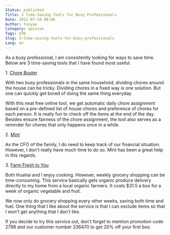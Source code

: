 ```yaml
---
Status: published
Title: 3 Time-Saving Tools for Busy Professionals
Date: 2011-07-16 08:06
Author: Yunyao
Category: opinion
Tags: GTD
Slug: 3-time-saving-tools-for-busy-professionals
Lang: en
---
```


As a busy professional, I am consistently looking for ways to save time. Below are 3 time-saving tools that I have found most useful.

1\. [Chore Buster](https://www.chorebuster.net/)

With two busy professionals in the same household, dividing chores around the house can be tricky. Dividing chores in a fixed way is one solution. But one can quickly get bored of doing the same thing everyday.

With this neat free online tool, we get automatic daily chore assignment based on a pre-defined list of house chores and preference of chores for each person. It is really fun to check off the items at the end of the day. Besides ensure fairness of the chore assignment, the tool also serves as a reminder for chores that only happens once in a while.

2\. [Mint](https://www.mint.com/)

As the CFO of the family, I do need to keep track of our financial situation. However, I don't really have much time to do so. Mint has been a great help in this regards.

3\. [Farm Fresh to You](https://www.farmfreshtoyou.com)

Both Huahai and I enjoy cooking. However, weekly grocery shopping can be time-consuming. <span class="st">This service basically gets organic produce delivery directly to my home from a local organic farmers. It costs $31.5 a box for a week of organic vegetable and fruit. </span>

<span class="st">We now only do grocery shopping every other weeks, saving both time and fuel. One thing that I like about the service is that I can exclude items so that I won't get anything that I don't like. </span>

<span class="st">If you decide to try this service out, don't forget to mention promotion code </span><span class="st">2798 and </span><span class="st">our customer number </span>236470 to get 20% off your first box.
